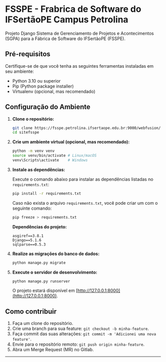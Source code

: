 # FSSPE - Frabrica de Software do IFSertãoPE Campus Petrolina

Projeto Django Sistema de Gerenciamento de Projetos e Acontecimentos (SGPA) para a Fábrica de Software do IFSertãoPE (FSSPE).

## Pré-requisitos

Certifique-se de que você tenha as seguintes ferramentas instaladas em seu ambiente:

- Python 3.10 ou superior
- Pip (Python package installer)
- Virtualenv (opcional, mas recomendado)

## Configuração do Ambiente

1. **Clone o repositório:**

   ```bash
   git clone https://fsspe.petrolina.ifsertaope.edu.br:9000/webfusion/sitefsspe.git
   cd sitefsspe
   ```

2. **Crie um ambiente virtual (opcional, mas recomendado):**

   ```bash
   python -m venv venv
   source venv/bin/activate # Linux/macOS
   venv\Scripts\activate    # Windows
   ```

3. **Instale as dependências:**

   Execute o comando abaixo para instalar as dependências listadas no `requirements.txt`:

   ```bash
   pip install -r requirements.txt
   ```

   Caso não exista o arquivo `requirements.txt`, você pode criar um com o seguinte comando:

   ```bash
   pip freeze > requirements.txt
   ```

   **Dependências do projeto:**
   ```
   asgiref==3.8.1
   Django==5.1.6
   sqlparse==0.5.3
   ```


4. **Realize as migrações do banco de dados:**

   ```bash
   python manage.py migrate
   ```

5. **Execute o servidor de desenvolvimento:**

   ```bash
   python manage.py runserver
   ```

   O projeto estará disponível em [http://127.0.0.1:8000](http://127.0.0.1:8000).


## Como contribuir

1. Faça um clone do repositório.
2. Crie uma branch para sua feature: `git checkout -b minha-feature`.
3. Faça commit das suas alterações: `git commit -m 'Adicionei uma nova feature'`.
4. Envie para o repositório remoto: `git push origin minha-feature`.
5. Abra um Merge Request (MR) no Gitlab.


---